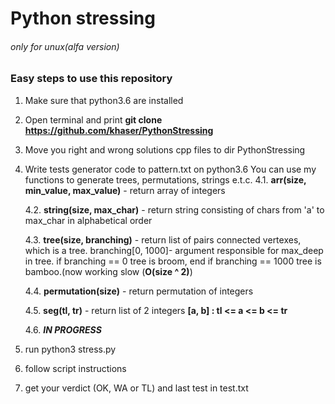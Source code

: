 # Python stressing 
###### *only for unux(alfa version)* 
### Easy steps to use this repository
1. Make sure that python3.6 are installed
2. Open terminal and print **git clone https://github.com/khaser/PythonStressing**
3. Move you right and wrong solutions cpp files to dir PythonStressing
4. Write tests generator code to pattern.txt on python3.6 
You can use my functions to generate trees, permutations, strings e.t.c.
    4.1. **arr(size, min_value, max_value)** - return array of integers

    4.2. **string(size, max_char)** - return string consisting of chars from 'a' to max_char in alphabetical order

    4.3. **tree(size, branching)** - return list of pairs connected vertexes, which is a tree. branching[0, 1000]- argument responsible for max_deep in tree. if branching == 0 tree is broom, end if branching == 1000 tree is bamboo.(now working slow (**O(size ^ 2)**)

    4.4. **permutation(size)** - return permutation of integers

    4.5. **seg(tl, tr)** - return list of 2 integers **[a, b] : tl <= a <= b <= tr**

    4.6. ***IN PROGRESS***

5. run python3 stress.py
6. follow script instructions
7. get your verdict (OK, WA or TL) and last test in test.txt
